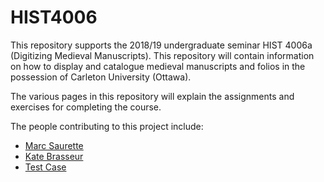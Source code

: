 # HIST4006
This repository supports the 2018/19 undergraduate seminar HIST 4006a (Digitizing Medieval Manuscripts). This repository will contain information on how to display and catalogue medieval manuscripts and folios in the possession of Carleton University (Ottawa).

The various pages in this repository will explain the assignments and exercises for completing the course.

The people contributing to this project include:

- [Marc Saurette](https://github.com/MarcSaurette)
- [Kate Brasseur](https://github.com/kateBrasseur)
- [Test Case](https://github.com/TestingTess)
